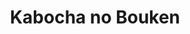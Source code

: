 --- 
title: "Kabocha no Bouken"
publishdate: "2019-5-17T16:48:46+02:00"
src: "https://365manga.net/manga/kabocha-no-bouken"
image: "https://data.365manga.net/images/thumbnails/19308-kabocha-no-bouken.jpg"
description: "The natural daily life of a cat and his owner. This manga is a diary of country living and it's perfect for cat lovers."
---